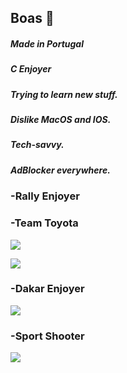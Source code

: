 ## Boas 👋

##### Made in Portugal
##### C Enjoyer
##### Trying to learn new stuff.
##### Dislike MacOS and IOS.
##### Tech-savvy.
##### AdBlocker everywhere.

### -Rally Enjoyer
### -Team Toyota


![](https://media.giphy.com/media/dBQnOB1RBK2YKSNjN2/giphy-downsized-large.gif)

![](https://media.giphy.com/media/BErydK6VVsDlVIEW1Q/giphy.gif)


### -Dakar Enjoyer


![](https://media.giphy.com/media/3o751TH8rGA8CyT1hS/giphy.gif)


### -Sport Shooter

![](https://www.clay-shooting.com/wp-content/uploads/sites/19/2011/10/crossers-pair1.gif)
